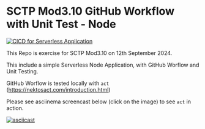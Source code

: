 # SCTP Mod3.10 GitHub Workflow with Unit Test - Node

[![CICD for Serverless Application](https://github.com/tsanghan/sctp-ce6-mod3.10/actions/workflows/ci.yaml/badge.svg)](https://github.com/tsanghan/sctp-ce6-mod3.10/actions/workflows/ci.yaml)

This Repo is exercise for SCTP Mod3.10 on 12th September 2024.

This include a simple Serverless Node Application, with GitHub Worflow and Unit Testing.

GitHub Worflow is tested locally with `act` (https://nektosact.com/introduction.html)

Please see asciinema screencast below (click on the image) to see `act` in action.

[![asciicast](https://asciinema.org/a/iLqUciLWD1yi6VaciPKXQF0fH.svg)](https://asciinema.org/a/iLqUciLWD1yi6VaciPKXQF0fH)

